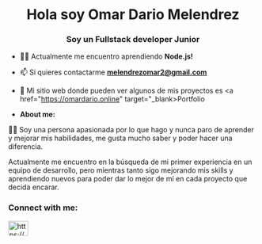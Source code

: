 <h1 align="center">Hola soy Omar Dario Melendrez</h1>
<h3 align="center">Soy un Fullstack developer Junior</h3>

- 🐱‍👤 Actualmente me encuentro aprendiendo **Node.js!**

- 📫 Si quieres contactarme **melendrezomar2@gmail.com**

-  👻 Mi sitio web donde pueden ver algunos de mis proyectos es <a href="https://omardario.online" target="_blank>Portfolio</a>


- **About me:**

👨‍💻 Soy una persona apasionada por lo que hago y nunca paro de aprender y mejorar mis habilidades, me gusta mucho saber y poder hacer una diferencia.

Actualmente me encuentro en la búsqueda de mi primer experiencia en un equipo de desarrollo, pero mientras tanto sigo mejorando mis skills y aprendiendo nuevos para poder dar lo mejor de mí en cada proyecto que decida encarar.

<h3 align="left">Connect with me:</h3>
<p align="left">
<a href="https://linkedin.com/in/https://www.linkedin.com/in/omar-dario-melendrez/" target="blank"><img align="center" src="https://cdn.jsdelivr.net/npm/simple-icons@3.0.1/icons/linkedin.svg" alt="https://www.linkedin.com/in/omar-dario-melendrez/" height="30" width="40" /></a>
</p>


